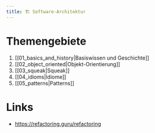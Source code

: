 ```yaml
---
title: 🏗️ Software-Architektur
---
```

# Themengebiete
1. [[01_basics_and_history|Basiswissen und Geschichte]]
2. [[02_object_oriented|Objekt-Orientierung]]
3. [[03_squeak|Squeak]]
4. [[04_idioms|Idiome]]
5. [[05_patterns|Patterns]]

# Links
- https://refactoring.guru/refactoring